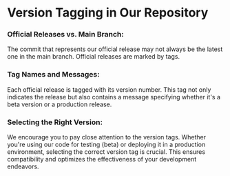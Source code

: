 # Version Tagging in Our Repository

### Official Releases vs. Main Branch: 
The commit that represents our official release may not always be the latest one in the main branch. Official releases are marked by tags.

### Tag Names and Messages: 
Each official release is tagged with its version number. This tag not only indicates the release but also contains a message specifying whether it's a beta version or a production release.

### Selecting the Right Version:
We encourage you to pay close attention to the version tags. Whether you're using our code for testing (beta) or deploying it in a production environment, selecting the correct version tag is crucial. This ensures compatibility and optimizes the effectiveness of your development endeavors.
